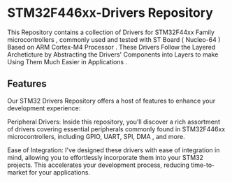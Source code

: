 # STM32F446xx-Drivers Repository

This Repository contains a collection of Drivers for STM32F44xx Family microcontrollers ,
 commonly used and tested with ST Board ( Nucleo-64 ) Based on ARM Cortex-M4 Processor .
These Drivers Follow the Layered Archeticture by Abstracting the Drivers'
 Components into Layers to make Using Them Much Easier in Applications .

## Features

Our STM32 Drivers Repository offers a host of features to enhance your development experience:

Peripheral Drivers: Inside this repository, you'll discover a rich assortment of drivers covering essential peripherals commonly found in STM32F446xx microcontrollers, including GPIO, UART, SPI, DMA , and more.

Ease of Integration: I've designed these drivers with ease of integration in mind, allowing you to effortlessly incorporate them into your STM32 projects. This accelerates your development process, reducing time-to-market for your applications.
